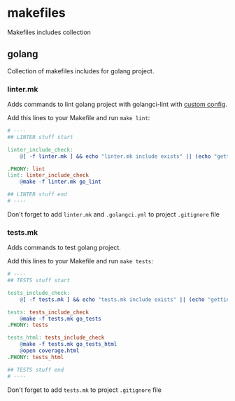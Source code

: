 # makefiles
Makefiles includes collection

## golang

Collection of makefiles includes for golang project.

### linter.mk

Adds commands to lint golang project with golangci-lint with [custom config](https://github.com/spacetab-io/docker-images-golang/blob/master/linter/.golangci.yml).

Add this lines to your Makefile and run `make lint`:

```makefile
# ----
## LINTER stuff start

linter_include_check:
	@[ -f linter.mk ] && echo "linter.mk include exists" || (echo "getting linter.mk from github.com" && curl -sO https://raw.githubusercontent.com/spacetab-io/makefiles/master/golang/linter.mk)

.PHONY: lint
lint: linter_include_check
	@make -f linter.mk go_lint

## LINTER stuff end
# ----
```

Don't forget to add `linter.mk` and `.golangci.yml` to project `.gitignore` file

### tests.mk

Adds commands to test golang project.

Add this lines to your Makefile and run `make tests`:

```makefile
# ----
## TESTS stuff start

tests_include_check:
	@[ -f tests.mk ] && echo "tests.mk include exists" || (echo "getting tests.mk from github.com" && curl -sO https://raw.githubusercontent.com/spacetab-io/makefiles/master/golang/tests.mk)

tests: tests_include_check
	@make -f tests.mk go_tests
.PHONY: tests

tests_html: tests_include_check
	@make -f tests.mk go_tests_html
	@open coverage.html
.PHONY: tests_html

## TESTS stuff end
# ----
```

Don't forget to add `tests.mk` to project `.gitignore` file
